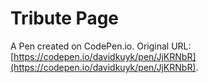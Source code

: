 # Tribute Page

A Pen created on CodePen.io. Original URL: [https://codepen.io/davidkuyk/pen/JjKRNbR](https://codepen.io/davidkuyk/pen/JjKRNbR).



